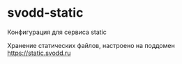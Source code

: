 # svodd-static
Конфигурация для сервиса static

Хранение статических файлов, настроено на поддомен https://static.svodd.ru
